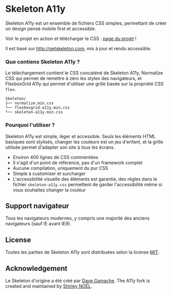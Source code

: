 # Skeleton A11y

Skeleton A11y est un ensemble de fichiers CSS simples, permettant de créer un design pensé mobile first et accessible.

Voir le projet en action et télécharger le CSS : [page du projet](https://agesse.github.io/Skeleton-A11y/) !

Il est basé sur <http://getskeleton.com>, mis à jour et rendu accessible.

### Que contiens Skeleton A11y ?

Le téléchargement contient le CSS concaténé de Skeleton A11y, Normalize CSS qui permet de remettre à zéro les styles des navigateurs, et FlexboxGrid A11y qui permet d'utiliser une grille basée sur la propriété CSS `flex`.

```
Skeleton/
├── normalize.min.css
└── flexbexgrid-a11y.min.css
└── skeleton-a11y.min.css
```

### Pourquoi l'utiliser ?

Skeleton A11y est simple, léger et accessible. Seuls les éléments HTML basiques sont stylisés, changer les couleurs est un jeu d'enfant, et la grille utilisée permet d'adapter son site à tous les écrans.

- Environ 400 lignes de CSS commentées
- Il s'agit d'un point de référence, pas d'un framework complet
- Aucune compilation, uniquement du pur CSS
- Simple à customiser et surcharger
- L'accessibilité visuelle des éléments est garantie, des règles dans le fichier `skeleton-a11y.css` permettent de garder l'accessibilité même si vous souhaitez changer la couleur

## Support navigateur

Tous les navigateurs modernes, y compris une majorité des anciens navigateurs (sauf IE avant IE9).

## License

Toutes les parties de Skeleton A11y sont distribuées selon la license [MIT](https://github.com/dhg/Skeleton/blob/master/LICENSE.md).

## Acknowledgement

Le Skeleton d'origine a été créé par [Dave Gamache](https://twitter.com/dhg). The A11y fork is created and maintained by [Shirley NOËL](https://github.com/Agesse).
